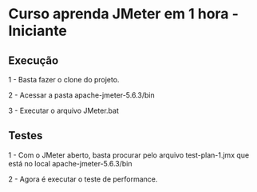 # Curso aprenda JMeter em 1 hora - Iniciante

## Execução

1 - Basta fazer o clone do projeto.

2 - Acessar a pasta apache-jmeter-5.6.3/bin

3 - Executar o arquivo JMeter.bat

## Testes

1 - Com o JMeter aberto, basta procurar pelo arquivo test-plan-1.jmx que está no local apache-jmeter-5.6.3/bin

2 - Agora é executar o teste de performance.